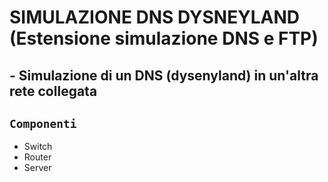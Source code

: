 # SIMULAZIONE DNS DYSNEYLAND (Estensione simulazione DNS e FTP)
## - Simulazione di un DNS (dysenyland) in un'altra rete collegata
## `Componenti`
- Switch
- Router
- Server

